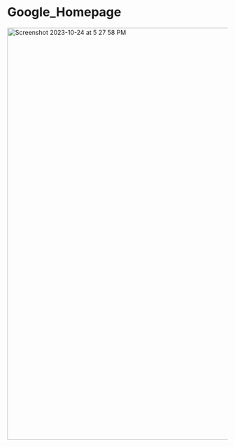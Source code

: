 # Google_Homepage
<img width="944" alt="Screenshot 2023-10-24 at 5 27 58 PM" src="https://github.com/sbhakta612/Google_Homepage/assets/135334340/2a388ce3-fbfc-4b00-90ee-60bbec4bf7a8">
